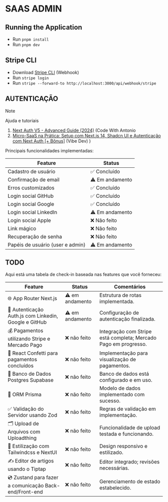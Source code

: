 # SAAS ADMIN

## Running the Application

- Run `pnpm install`
- Run `pnpm dev`

## Stripe CLI

- Download [Stripe CLI](https://docs.stripe.com/stripe-cli) (Webhook)
- Run `stripe login`
- Run `stripe --forward-to http://localhost:3000/api/webhook/stripe`

## AUTENTICAÇÃO

> [!NOTE]
> Ajuda e tutoriais
> 1. [Next Auth V5 - Advanced Guide (2024)](https://youtu.be/1MTyCvS05V4?t=8970) (Code With Antonio
> 2. [Micro-SaaS na Prática: Setup com Next.js 14, Shadcn UI e Autenticação com Next Auth [+ Bônus]](https://youtu.be/Lvxpl0bwYf8) (Vibe Dev)
)

Principais funcionalidades implementadas:

| Feature | Status |
|---------|--------|
| Cadastro de usuário | ✅ Concluído |
| Confirmação de email | ⚠️ Em andamento |
| Erros customizados | ✅ Concluído |
| Login social GitHub | ✅ Concluído |
| Login social Google | ✅ Concluído |
| Login social LinkedIn | ⚠️ Em andamento |
| Login social Apple | ❌ Não feito |
| Link mágico | ❌ Não feito |
| Recuperação de senha | ❌ Não feito |
| Papéis de usuário (user e admin) | ⚠️ Em andamento |

## TODO

Aqui está uma tabela de check-in baseada nas features que você forneceu:

| Feature                                                    | Status       | Comentários                          |
|-----------------------------------------------------------|--------------|-------------------------------------|
| 🌐 App Router Next.js                                     | ⚠️ em andamento | Estrutura de rotas implementada.    |
| 🔐 Autenticação Auth.js com Linkedin, Google e GitHub     | ⚠️ em andamento | Configuração de autenticação finalizada. |
| 💰 Pagamentos utilizando Stripe e Mercado Pago             | ❌ não feito | Integração com Stripe está completa; Mercado Pago em progresso. |
| 🎊 React Confetti para pagamentos concluídos              | ❌ não feito | Implementação para visualização de pagamentos. |
| 🎲 Banco de Dados Postgres Supabase                        | ❌ não feito | Banco de dados está configurado e em uso. |
| 💨 ORM Prisma                                             | ❌ não feito | Modelo de dados implementado com sucesso. |
| ✅ Validação do Servidor usando Zod                        | ❌ não feito | Regras de validação em implementação. |
| 🗂️ Upload de Arquivos com Uploadthing                     | ❌ não feito | Funcionalidade de upload testada e funcionando. |
| 🎨 Estilização com Tailwindcss e NextUI                   | ❌ não feito | Design responsivo e estilizado.     |
| ✍️ Editor de artigos usando o Tiptap                      | ❌ não feito | Editor integrado; revisões necessárias. |
| 💿 Zustand para fazer a comunicação Back-end/Front-end    | ❌ não feito | Gerenciamento de estado estabelecido. |
